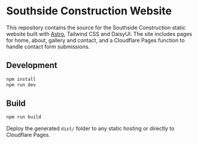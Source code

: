 # Southside Construction Website

This repository contains the source for the Southside Construction static website built with [Astro](https://astro.build/), Tailwind CSS and DaisyUI. The site includes pages for home, about, gallery and contact, and a Cloudflare Pages function to handle contact form submissions.

## Development

```bash
npm install
npm run dev
```

## Build

```bash
npm run build
```

Deploy the generated `dist/` folder to any static hosting or directly to Cloudflare Pages.
